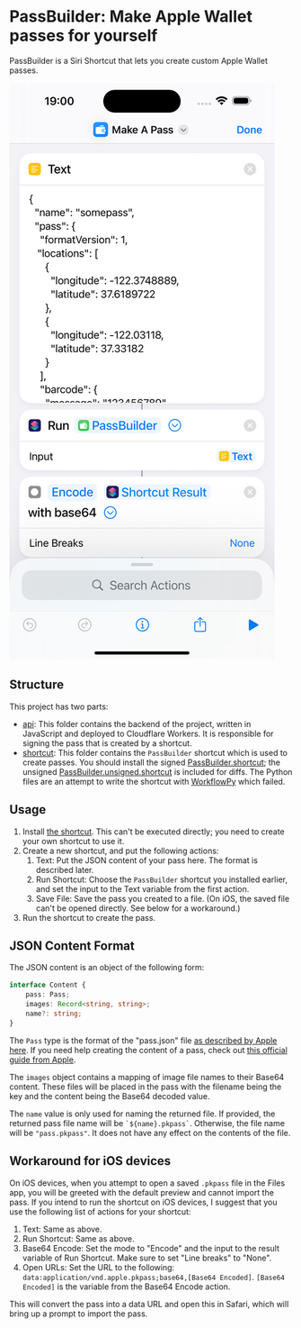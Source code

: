 # PassBuilder: Make Apple Wallet passes for yourself

PassBuilder is a Siri Shortcut that lets you create custom Apple Wallet passes.

![Screenshot of a shortcut using PassBuilder](assets/screenshot.png)

## Structure

This project has two parts:

- [api](api): This folder contains the backend of the project, written in JavaScript and deployed to Cloudflare Workers. It is responsible for signing the pass that is created by a shortcut.
- [shortcut](shortcut): This folder contains the `PassBuilder` shortcut which is used to create passes. You should install the signed [PassBuilder.shortcut](https://github.com/david-why/PassBuilder/raw/refs/heads/main/shortcut/PassBuilder.shortcut); the unsigned [PassBuilder.unsigned.shortcut](shortcut/PassBuilder.unsigned.shortcut) is included for diffs. The Python files are an attempt to write the shortcut with [WorkflowPy](https://github.com/david-why/workflowpy) which failed.

## Usage

1. Install [the shortcut](https://github.com/david-why/PassBuilder/raw/refs/heads/main/shortcut/PassBuilder.shortcut). This can't be executed directly; you need to create your own shortcut to use it.
2. Create a new shortcut, and put the following actions:
   1. Text: Put the JSON content of your pass here. The format is described later.
   2. Run Shortcut: Choose the `PassBuilder` shortcut you installed earlier, and set the input to the Text variable from the first action.
   3. Save File: Save the pass you created to a file. (On iOS, the saved file can't be opened directly. See below for a workaround.)
3. Run the shortcut to create the pass.

## JSON Content Format

The JSON content is an object of the following form:

```ts
interface Content {
    pass: Pass;
    images: Record<string, string>;
    name?: string;
}
```

The `Pass` type is the format of the "pass.json" file [as described by Apple here](https://developer.apple.com/documentation/walletpasses/pass). If you need help creating the content of a pass, check out [this official guide from Apple](https://developer.apple.com/library/archive/documentation/UserExperience/Conceptual/PassKit_PG/Creating.html).

The `images` object contains a mapping of image file names to their Base64 content. These files will be placed in the pass with the filename being the key and the content being the Base64 decoded value.

The `name` value is only used for naming the returned file. If provided, the returned pass file name will be `` `${name}.pkpass` ``. Otherwise, the file name will be `"pass.pkpass"`. It does not have any effect on the contents of the file.

## Workaround for iOS devices

On iOS devices, when you attempt to open a saved `.pkpass` file in the Files app, you will be greeted with the default preview and cannot import the pass. If you intend to run the shortcut on iOS devices, I suggest that you use the following list of actions for your shortcut:

1. Text: Same as above.
2. Run Shortcut: Same as above.
3. Base64 Encode: Set the mode to "Encode" and the input to the result variable of Run Shortcut. Make sure to set "Line breaks" to "None".
4. Open URLs: Set the URL to the following: `data:application/vnd.apple.pkpass;base64,[Base64 Encoded]`. `[Base64 Encoded]` is the variable from the Base64 Encode action.

This will convert the pass into a data URL and open this in Safari, which will bring up a prompt to import the pass.
